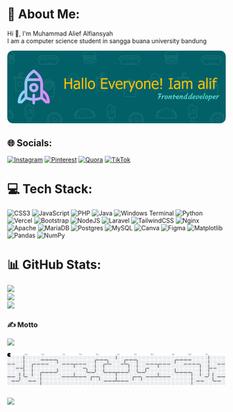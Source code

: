 # 💫 About Me:
Hi 👋, I'm Muhammad Alief Alfiansyah<br>I am a computer science student in sangga buana university bandung

![Alifffiansyah](img/github-header-image.png)

## 🌐 Socials:
[![Instagram](https://img.shields.io/badge/Instagram-%23E4405F.svg?logo=Instagram&logoColor=white)](https://instagram.com/Alifffiansyahh) [![Pinterest](https://img.shields.io/badge/Pinterest-%23E60023.svg?logo=Pinterest&logoColor=white)](https://pinterest.com/Alifffiansyah) [![Quora](https://img.shields.io/badge/Quora-%23B92B27.svg?logo=Quora&logoColor=white)](https://quora.com/profile/MuhammadAliefAlfiansyah) [![TikTok](https://img.shields.io/badge/TikTok-%23000000.svg?logo=TikTok&logoColor=white)](https://tiktok.com/@a) 

# 💻 Tech Stack:
![CSS3](https://img.shields.io/badge/css3-%231572B6.svg?style=for-the-badge&logo=css3&logoColor=white) ![JavaScript](https://img.shields.io/badge/javascript-%23323330.svg?style=for-the-badge&logo=javascript&logoColor=%23F7DF1E) ![PHP](https://img.shields.io/badge/php-%23777BB4.svg?style=for-the-badge&logo=php&logoColor=white) ![Java](https://img.shields.io/badge/java-%23ED8B00.svg?style=for-the-badge&logo=openjdk&logoColor=white) ![Windows Terminal](https://img.shields.io/badge/Windows%20Terminal-%234D4D4D.svg?style=for-the-badge&logo=windows-terminal&logoColor=white) ![Python](https://img.shields.io/badge/python-3670A0?style=for-the-badge&logo=python&logoColor=ffdd54) ![Vercel](https://img.shields.io/badge/vercel-%23000000.svg?style=for-the-badge&logo=vercel&logoColor=white) ![Bootstrap](https://img.shields.io/badge/bootstrap-%238511FA.svg?style=for-the-badge&logo=bootstrap&logoColor=white) ![NodeJS](https://img.shields.io/badge/node.js-6DA55F?style=for-the-badge&logo=node.js&logoColor=white) ![Laravel](https://img.shields.io/badge/laravel-%23FF2D20.svg?style=for-the-badge&logo=laravel&logoColor=white) ![TailwindCSS](https://img.shields.io/badge/tailwindcss-%2338B2AC.svg?style=for-the-badge&logo=tailwind-css&logoColor=white) ![Nginx](https://img.shields.io/badge/nginx-%23009639.svg?style=for-the-badge&logo=nginx&logoColor=white) ![Apache](https://img.shields.io/badge/apache-%23D42029.svg?style=for-the-badge&logo=apache&logoColor=white) ![MariaDB](https://img.shields.io/badge/MariaDB-003545?style=for-the-badge&logo=mariadb&logoColor=white) ![Postgres](https://img.shields.io/badge/postgres-%23316192.svg?style=for-the-badge&logo=postgresql&logoColor=white) ![MySQL](https://img.shields.io/badge/mysql-4479A1.svg?style=for-the-badge&logo=mysql&logoColor=white) ![Canva](https://img.shields.io/badge/Canva-%2300C4CC.svg?style=for-the-badge&logo=Canva&logoColor=white) ![Figma](https://img.shields.io/badge/figma-%23F24E1E.svg?style=for-the-badge&logo=figma&logoColor=white) ![Matplotlib](https://img.shields.io/badge/Matplotlib-%23ffffff.svg?style=for-the-badge&logo=Matplotlib&logoColor=black) ![Pandas](https://img.shields.io/badge/pandas-%23150458.svg?style=for-the-badge&logo=pandas&logoColor=white) ![NumPy](https://img.shields.io/badge/numpy-%23013243.svg?style=for-the-badge&logo=numpy&logoColor=white)
# 📊 GitHub Stats:
![](https://github-readme-stats.vercel.app/api?username=Alifffiansyah2&theme=radical&hide_border=false&include_all_commits=true&count_private=false)<br/>
![](https://nirzak-streak-stats.vercel.app/?user=Alifffiansyah2&theme=radical&hide_border=false)<br/>
![](https://github-readme-stats.vercel.app/api/top-langs/?username=Alifffiansyah2&theme=radical&hide_border=false&include_all_commits=true&count_private=false&layout=compact)

### ✍️ Motto
![](https://quotes-github-readme.vercel.app/api?type=horizontal&theme=radical)


<picture>
  <source media="(prefers-color-scheme: dark)" srcset="https://raw.githubusercontent.com/Alifffiansyah2/Alifffiansyah2/output/pacman-contribution-graph-dark.svg">
  <source media="(prefers-color-scheme: light)" srcset="https://raw.githubusercontent.com/Alifffiansyah2/Alifffiansyah2/output/pacman-contribution-graph.svg">
  <img alt="pacman contribution graph" src="https://raw.githubusercontent.com/Alifffiansyah2/Alifffiansyah2/output/pacman-contribution-graph.svg">
</picture>

###



###

[![](https://visitcount.itsvg.in/api?id=Alifffiansyah2&icon=0&color=3)](https://visitcount.itsvg.in)

<!-- Proudly created with GPRM ( https://gprm.itsvg.in ) -->